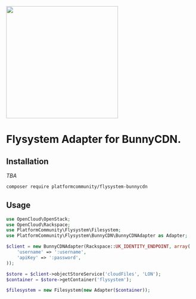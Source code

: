 <img src="https://dka575ofm4ao0.cloudfront.net/pages-transactional_logos/retina/20630/bunnycdn-logo-dark.png" width="300"/>

# Flysystem Adapter for BunnyCDN.

## Installation

_TBA_ 

```bash
composer require platformcommunity/flysystem-bunnycdn
```

## Usage

```php
use OpenCloud\OpenStack;
use OpenCloud\Rackspace;
use PlatformCommunity\Flysystem\Filesystem;
use PlatformCommunity\Flysystem\BunnyCDN\BunnyCDNAdapter as Adapter;

$client = new BunnyCDNAdapter(Rackspace::UK_IDENTITY_ENDPOINT, array(
    'username' => ':username',
    'apiKey' => ':password',
));

$store = $client->objectStoreService('cloudFiles', 'LON');
$container = $store->getContainer('flysystem');

$filesystem = new Filesystem(new Adapter($container));
```
